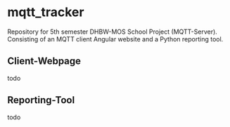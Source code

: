# mqtt_tracker
Repository for 5th semester DHBW-MOS School Project (MQTT-Server). \
Consisting of an MQTT client Angular website and a Python reporting tool.

## Client-Webpage
todo

## Reporting-Tool
todo